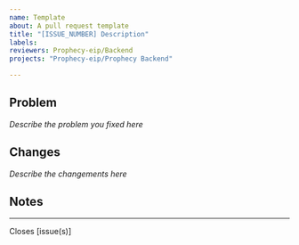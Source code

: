 ```yaml
---
name: Template
about: A pull request template
title: "[ISSUE_NUMBER] Description"
labels:
reviewers: Prophecy-eip/Backend
projects: "Prophecy-eip/Prophecy Backend"

---
```


## Problem
*Describe the problem you fixed here*

## Changes
*Describe the changements here*

## Notes

---
Closes [issue(s)]
